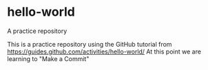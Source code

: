 # hello-world
A practice repository

This is a practice repository using the GitHub tutorial from https://guides.github.com/activities/hello-world/
At this point we are learning to "Make a Commit"
